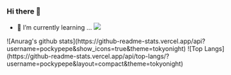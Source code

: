 ### Hi there 👋

- 🌱 I’m currently learning ...
  <img src="https://img.shields.io/badge/_-Java-red" />
<div align="cneter">
![Anurag's github stats](https://github-readme-stats.vercel.app/api?username=pockypepe&show_icons=true&theme=tokyonight)
![Top Langs](https://github-readme-stats.vercel.app/api/top-langs/?username=pockypepe&layout=compact&theme=tokyonight)
</div>

<!--
**pockypepe/pockypepe** is a ✨ _special_ ✨ repository because its `README.md` (this file) appears on your GitHub profile.

Here are some ideas to get you started:

- 🔭 I’m currently working on ...
- 🌱 I’m currently learning ...
  java in SSAFY 9th
- 👯 I’m looking to collaborate on ...
- 🤔 I’m looking for help with ...
- 💬 Ask me about ...
- 📫 How to reach me: ...
- 😄 Pronouns: ...
- ⚡ Fun fact: ...
-->
